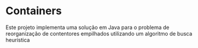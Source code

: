 # Containers
Este projeto implementa uma solução em Java para o problema de reorganização de contentores empilhados utilizando um algoritmo de busca heurística
